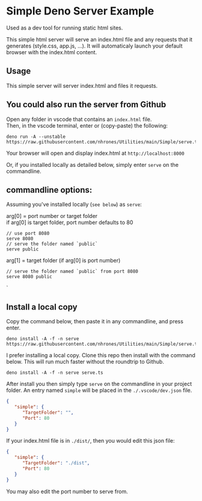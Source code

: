 
# Simple Deno Server Example

Used as a dev tool for running static html sites.     

This simple html server will serve an index.html file and any requests that it generates (style.css, app.js, ...).
It will automaticaly launch your default browser with the index.html content.

## Usage

This simple server will server index.html and files it requests.

## You could also run the server from Github
Open any folder in vscode that contains an `index.html` file.     
Then, in the vscode terminal, enter or (copy-paste) the following: 
```
deno run -A --unstable https://raw.githubusercontent.com/nhrones/Utilities/main/Simple/serve.ts
```
Your browser will open and display index.html at `http://localhost:8000`

Or, if you installed locally as detailed below, simply enter `serve` on the commandline.

## commandline options:

Assuming you've installed locally (`see below`) as `serve`:    

arg[0] = port number or target folder    
if arg[0] is target folder, port number defaults to 80
```
// use port 8080
serve 8080
// serve the folder named `public`
serve public
```
arg[1] = target folder (if arg[0] is port number)
```
// serve the folder named `public` from port 8080
serve 8080 public
```
`
## Install a local copy
Copy the command below, then paste it in any commandline, and press enter. 
```
deno install -A -f -n serve https://raw.githubusercontent.com/nhrones/Utilities/main/Simple/serve.ts

```
I prefer installing a local copy.  Clone this repo then install with the command below. This will run much faster without the roundtrip to Github.
```
deno install -A -f -n serve serve.ts
```
After install you then simply type `serve` on the commandline in your project folder.
An entry named `simple` will be placed in the `./.vscode/dev.json` file.
```json
{
   "simple": {
      "TargetFolder": "",
      "Port": 80
   }
}
```
If your index.html file is in `./dist/`, then you would edit this json file:
```json
{
   "simple": {
      "TargetFolder": "./dist",
      "Port": 80
   }
}
```
You may also edit the port number to serve from.